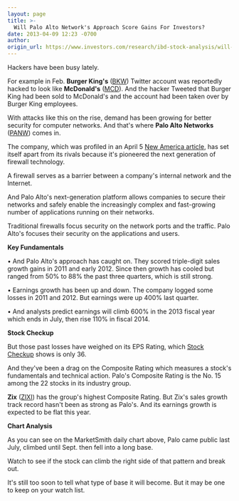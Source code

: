 ```yaml
---
layout: page
title: >-
  Will Palo Alto Network's Approach Score Gains For Investors?
date: 2013-04-09 12:23 -0700
author: 
origin_url: https://www.investors.com/research/ibd-stock-analysis/will-palo-alto-networks-approach-score-gains-for-investors/
---
```





  

Hackers have been busy lately.

  

For example in Feb. **Burger King's** ([BKW](https://research.investors.com/quote.aspx?symbol=BKW)) Twitter account was reportedly hacked to look like **McDonald's** ([MCD](https://research.investors.com/quote.aspx?symbol=MCD)). And the hacker Tweeted that Burger King had been sold to McDonald's and the account had been taken over by Burger King employees.

  

With attacks like this on the rise, demand has been growing for better security for computer networks. And that's where **Palo Alto Networks** ([PANW](https://research.investors.com/quote.aspx?symbol=PANW)) comes in.

  

The company, which was profiled in an April 5 [New America article](http://news.investors.com/business-the-new-america/040413-650517-palo-alto-networks-gets-jump-on-rivals.htm), has set itself apart from its rivals because it's pioneered the next generation of firewall technology.

  

A firewall serves as a barrier between a company's internal network and the Internet.

  

And Palo Alto's next-generation platform allows companies to secure their networks and safely enable the increasingly complex and fast-growing number of applications running on their networks.

  

Traditional firewalls focus security on the network ports and the traffic. Palo Alto's focuses their security on the applications and users.

  

**Key Fundamentals**

  

• And Palo Alto's approach has caught on. They scored triple-digit sales growth gains in 2011 and early 2012. Since then growth has cooled but ranged from 50% to 88% the past three quarters, which is still strong.

  

• Earnings growth has been up and down. The company logged some losses in 2011 and 2012. But earnings were up 400% last quarter.

  

• And analysts predict earnings will climb 600% in the 2013 fiscal year which ends in July, then rise 110% in fiscal 2014.

  

**Stock Checkup**

  

But those past losses have weighed on its EPS Rating, which [Stock Checkup](http://research.investors.com/stock-checkup/nyse-palo-alto-networks-panw.aspx) shows is only 36.

  

And they've been a drag on the Composite Rating which measures a stock's fundamentals and technical action. Palo's Composite Rating is the No. 15 among the 22 stocks in its industry group.

  

**Zix**  ([ZIXI](https://research.investors.com/quote.aspx?symbol=ZIXI)) has the group's highest Composite Rating. But Zix's sales growth track record hasn't been as strong as Palo's. And its earnings growth is expected to be flat this year.

  

**Chart Analysis**

  

As you can see on the MarketSmith daily chart above, Palo came public last July, climbed until Sept. then fell into a long base.

  

Watch to see if the stock can climb the right side of that pattern and break out.

  

It's still too soon to tell what type of base it will become. But it may be one to keep on your watch list.




